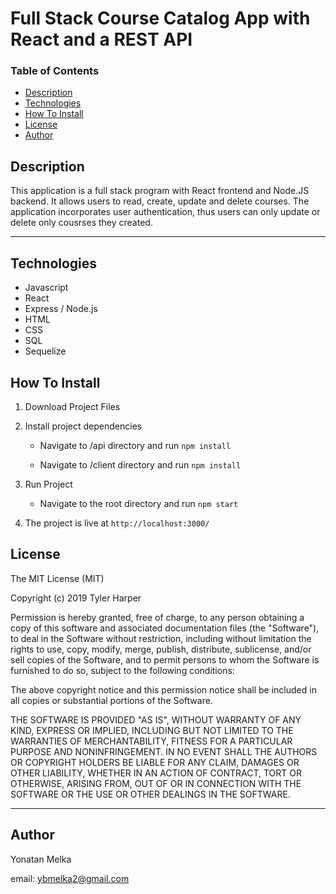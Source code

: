 # Full Stack Course Catalog App with React and a REST API

### Table of Contents

- [Description](#Description)
- [Technologies](#Technologies)
- [How To Install](#How-To-Install)
- [License](#License)
- [Author](#Author)

## Description

This application is a full stack program with React frontend and Node.JS backend. It allows users to read, create, update and delete courses. The application incorporates user authentication, thus users can only update or delete only cousrses they created.

---

## Technologies

- Javascript
- React
- Express / Node.js
- HTML
- CSS
- SQL
- Sequelize

## How To Install

1. Download Project Files

2. Install project dependencies
    - Navigate to /api directory and run `npm install`
    
    - Navigate to /client directory and run `npm install`
  
3. Run Project
    - Navigate to the root directory and run `npm start`

4. The project is live at `http://localhost:3000/` 

## License

The MIT License (MIT)

Copyright (c) 2019 Tyler Harper

Permission is hereby granted, free of charge, to any person obtaining a copy of this software and associated documentation files (the "Software"), to deal in the Software without restriction, including without limitation the rights to use, copy, modify, merge, publish, distribute, sublicense, and/or sell copies of the Software, and to permit persons to whom the Software is furnished to do so, subject to the following conditions:

The above copyright notice and this permission notice shall be included in all copies or substantial portions of the Software.

THE SOFTWARE IS PROVIDED "AS IS", WITHOUT WARRANTY OF ANY KIND, EXPRESS OR IMPLIED, INCLUDING BUT NOT LIMITED TO THE WARRANTIES OF MERCHANTABILITY, FITNESS FOR A PARTICULAR PURPOSE AND NONINFRINGEMENT. IN NO EVENT SHALL THE AUTHORS OR COPYRIGHT HOLDERS BE LIABLE FOR ANY CLAIM, DAMAGES OR OTHER LIABILITY, WHETHER IN AN ACTION OF CONTRACT, TORT OR OTHERWISE, ARISING FROM, OUT OF OR IN CONNECTION WITH THE SOFTWARE OR THE USE OR OTHER DEALINGS IN THE SOFTWARE.

---

## Author

Yonatan Melka

email: [ybmelka2@gmail.com](mailto:ybmelka2@gmail.com)
